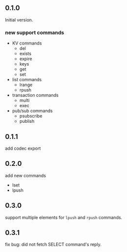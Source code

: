 ## 0.1.0

Initial version.

### new support commands
+ KV commands
    + del
    + exists
    + expire
    + keys
    + get
    + set
+ list commands
    + lrange
    + rpush
+ transaction commands
    + multi
    + exec
+ pub/sub commands
    + psubscribe
    + publish

## 0.1.1

add codec export

## 0.2.0

add new commands

+ lset
+ lpush

## 0.3.0

support multiple elements for `lpush` and `rpush` commands.

## 0.3.1

fix bug: did not fetch SELECT command's reply.